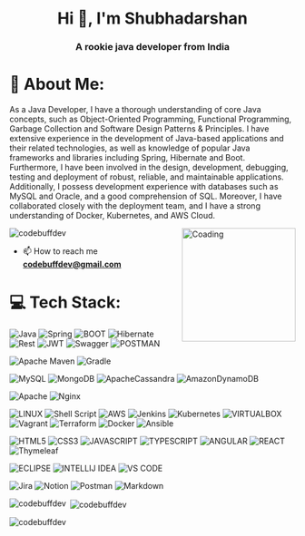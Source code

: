 <h1 align="center">Hi 👋, I'm Shubhadarshan</h1>
<h3 align="center">A rookie java developer from India</h3>

# 💫 About Me:
As a Java Developer, I have a thorough understanding of core Java concepts, such as Object-Oriented Programming, Functional Programming, Garbage Collection and Software Design Patterns & Principles. I have extensive experience in the development of Java-based applications and their related technologies, as well as knowledge of popular Java frameworks and libraries including Spring, Hibernate and Boot. Furthermore, I have been involved in the design, development, debugging, testing and deployment of robust, reliable, and maintainable applications. Additionally, I possess development experience with databases such as MySQL and Oracle, and a good comprehension of SQL. Moreover, I have collaborated closely with the deployment team, and I have a strong understanding of Docker, Kubernetes, and AWS Cloud.

<img align="right" alt="Coading" width="200" src="https://media3.giphy.com/media/f3iwJFOVOwuy7K6FFw/giphy.gif?cid=790b76113cd089a671d483fcdcd7154aa8db050bd4ddd68a&rid=giphy.gif&ct=g">

<p align="left"> <img src="https://komarev.com/ghpvc/?username=codebuffdev&label=Profile%20views&color=0e75b6&style=flat" alt="codebuffdev" /> </p>



- 📫 How to reach me **codebuffdev@gmail.com**


# 💻 Tech Stack:
![Java](https://img.shields.io/badge/java-%23ED8B00.svg?style=for-the-badge&logo=java&logoColor=white) 
![Spring](https://img.shields.io/badge/spring-%236DB33F.svg?style=for-the-badge&logo=spring&logoColor=white)
![BOOT](https://img.shields.io/badge/Spring_Boot-F2F4F9?style=for-the-badge&logo=spring-boot)
![Hibernate](https://img.shields.io/badge/Hibernate-ORM59666C?style=for-the-badge&logo=Hibernate&logoColor=white)
![Rest](https://img.shields.io/badge/REST-rest%20api-whiteff1709?style=for-the-badge&logo=rest&logoColor=white)
![JWT](https://img.shields.io/badge/JWT-black?style=for-the-badge&logo=JSON%20web%20tokens) 
![Swagger](https://img.shields.io/badge/-Swagger-%23Clojure?style=for-the-badge&logo=swagger&logoColor=white) 
![POSTMAN](https://img.shields.io/badge/Postman-FF6C37?style=for-the-badge&logo=Postman&logoColor=white)

![Apache Maven](https://img.shields.io/badge/Apache%20Maven-C71A36?style=for-the-badge&logo=Apache%20Maven&logoColor=white) 
![Gradle](https://img.shields.io/badge/Gradle-02303A.svg?style=for-the-badge&logo=Gradle&logoColor=white) 


![MySQL](https://img.shields.io/badge/mysql-%2300f.svg?style=for-the-badge&logo=mysql&logoColor=white) 
![MongoDB](https://img.shields.io/badge/MongoDB-%234ea94b.svg?style=for-the-badge&logo=mongodb&logoColor=white) 
![ApacheCassandra](https://img.shields.io/badge/cassandra-%231287B1.svg?style=for-the-badge&logo=apache-cassandra&logoColor=white) 
![AmazonDynamoDB](https://img.shields.io/badge/Amazon%20DynamoDB-4053D6?style=for-the-badge&logo=Amazon%20DynamoDB&logoColor=white) 

![Apache](https://img.shields.io/badge/apache-%23D42029.svg?style=for-the-badge&logo=apache&logoColor=white) 
![Nginx](https://img.shields.io/badge/nginx-%23009639.svg?style=for-the-badge&logo=nginx&logoColor=white) 

![LINUX](https://img.shields.io/badge/Linux-FCC624?style=for-the-badge&logo=linux&logoColor=black)
![Shell Script](https://img.shields.io/badge/shell_script-%23121011.svg?style=for-the-badge&logo=gnu-bash&logoColor=white) 
![AWS](https://img.shields.io/badge/AWS-%23FF9900.svg?style=for-the-badge&logo=amazon-aws&logoColor=white) 
![Jenkins](https://img.shields.io/badge/jenkins-%232C5263.svg?style=for-the-badge&logo=jenkins&logoColor=white) 
![Kubernetes](https://img.shields.io/badge/kubernetes-%23326ce5.svg?style=for-the-badge&logo=kubernetes&logoColor=white)
![VIRTUALBOX](https://img.shields.io/badge/VirtualBox-21416b?style=for-the-badge&logo=VirtualBox&logoColor=white)
![Vagrant](https://img.shields.io/badge/vagrant-%231563FF.svg?style=for-the-badge&logo=vagrant&logoColor=white) 
![Terraform](https://img.shields.io/badge/terraform-%235835CC.svg?style=for-the-badge&logo=terraform&logoColor=white) 
![Docker](https://img.shields.io/badge/docker-%230db7ed.svg?style=for-the-badge&logo=docker&logoColor=white) 
![Ansible](https://img.shields.io/badge/ansible-%231A1918.svg?style=for-the-badge&logo=ansible&logoColor=white) 

![HTML5](https://img.shields.io/badge/HTML5-E34F26?style=for-the-badge&logo=html5&logoColor=white)
![CSS3](https://img.shields.io/badge/CSS3-1572B6?style=for-the-badge&logo=css3&logoColor=white)
![JAVASCRIPT](https://img.shields.io/badge/JavaScript-323330?style=for-the-badge&logo=javascript&logoColor=F7DF1E)
![TYPESCRIPT](https://img.shields.io/badge/TypeScript-007ACC?style=for-the-badge&logo=typescript&logoColor=white)
![ANGULAR](https://img.shields.io/badge/Angular-DD0031?style=for-the-badge&logo=angular&logoColor=white)
![REACT](https://img.shields.io/badge/React-20232A?style=for-the-badge&logo=react&logoColor=61DAFB)
![Thymeleaf](https://img.shields.io/badge/Thymeleaf-%23005C0F.svg?style=for-the-badge&logo=Thymeleaf&logoColor=white)

![ECLIPSE](https://img.shields.io/badge/Eclipse-2C2255?style=for-the-badge&logo=eclipse&logoColor=white)
![INTELLIJ IDEA](https://img.shields.io/badge/IntelliJ_IDEA-000000.svg?style=for-the-badge&logo=intellij-idea&logoColor=white)
![VS CODE](https://img.shields.io/badge/VSCode-0078D4?style=for-the-badge&logo=visual%20studio%20code&logoColor=white)

![Jira](https://img.shields.io/badge/jira-%230A0FFF.svg?style=for-the-badge&logo=jira&logoColor=white) 
![Notion](https://img.shields.io/badge/Notion-%23000000.svg?style=for-the-badge&logo=notion&logoColor=white) 
![Postman](https://img.shields.io/badge/Postman-FF6C37?style=for-the-badge&logo=postman&logoColor=white)
![Markdown](https://img.shields.io/badge/markdown-%23000000.svg?style=for-the-badge&logo=markdown&logoColor=white) 

<p><img align="left" src="https://github-readme-stats.vercel.app/api/top-langs?username=codebuffdev&show_icons=true&locale=en&layout=compact" alt="codebuffdev" /></p>

<p>&nbsp;<img align="center" src="https://github-readme-stats.vercel.app/api?username=codebuffdev&show_icons=true&locale=en" alt="codebuffdev" /></p>

<p><img align="center" src="https://github-readme-streak-stats.herokuapp.com/?user=codebuffdev&" alt="codebuffdev" /></p>

